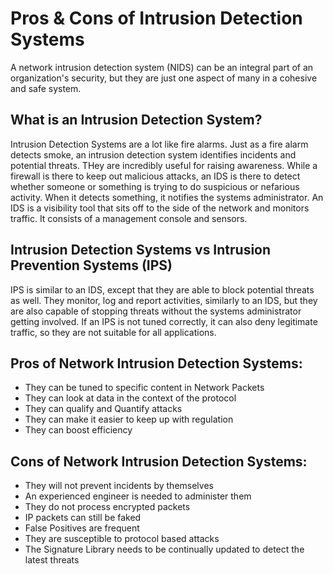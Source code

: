 # Pros & Cons of Intrusion Detection Systems
A network intrusion detection system (NIDS) can be an integral part of an organization's security, but they are just one aspect of many in a cohesive and safe system.

## What is an Intrusion Detection System?
Intrusion Detection Systems are a lot like fire alarms. Just as a fire alarm detects smoke, an intrusion detection system identifies incidents and potential threats. THey are incredibly useful for raising awareness. While a firewall is there to keep out malicious attacks, an IDS is there to detect whether someone or something is trying to do suspicious or nefarious activity. When it detects something, it notifies the systems administrator. An IDS is a visibility tool that sits off to the side of the network and monitors traffic. It consists of a management console and sensors.

## Intrusion Detection Systems vs Intrusion Prevention Systems (IPS)
IPS is similar to an IDS, except that they are able to block potential threats as well. They monitor, log and report activities, similarly to an IDS, but they are also capable of stopping threats without the systems administrator getting involved. If an IPS is not tuned correctly, it can also deny legitimate traffic, so they are not suitable for all applications.

## Pros of Network Intrusion Detection Systems:
* They can be tuned to specific content in Network Packets
* They can look at data in the context of the protocol
* They can qualify and Quantify attacks
* They can make it easier to keep up with regulation
* They can boost efficiency

## Cons of Network Intrusion Detection Systems:
* They will not prevent incidents by themselves
* An experienced engineer is needed to administer them
* They do not process encrypted packets
* IP packets can still be faked
* False Positives are frequent
* They are susceptible to protocol based attacks
* The Signature Library needs to be continually updated to detect the latest threats